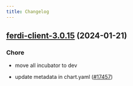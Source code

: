 ```yaml
---
title: Changelog
---
```




## [ferdi-client-3.0.15](https://github.com/truecharts/charts/compare/ferdi-client-3.0.14...ferdi-client-3.0.15) (2024-01-21)

### Chore



- move all incubator to dev

- update metadata in chart.yaml ([#17457](https://github.com/truecharts/charts/issues/17457))